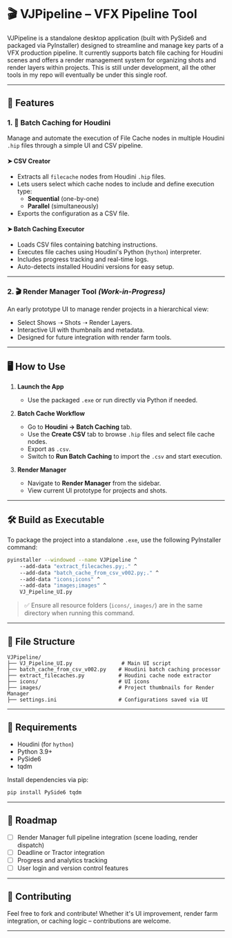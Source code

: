 # 🎬 VJPipeline – VFX Pipeline Tool

VJPipeline is a standalone desktop application (built with PySide6 and packaged via PyInstaller) designed to streamline and manage key parts of a VFX production pipeline. It currently supports batch file caching for Houdini scenes and offers a render management system for organizing shots and render layers within projects. This is still under development, all the other tools in my repo will eventually be under this single roof.

---

## 🚀 Features

### 1. 🔷 **Batch Caching for Houdini**
Manage and automate the execution of File Cache nodes in multiple Houdini `.hip` files through a simple UI and CSV pipeline.

#### ➤ **CSV Creator**
- Extracts all `filecache` nodes from Houdini `.hip` files.
- Lets users select which cache nodes to include and define execution type:
  - **Sequential** (one-by-one)
  - **Parallel** (simultaneously)
- Exports the configuration as a CSV file.

#### ➤ **Batch Caching Executor**
- Loads CSV files containing batching instructions.
- Executes file caches using Houdini's Python (`hython`) interpreter.
- Includes progress tracking and real-time logs.
- Auto-detects installed Houdini versions for easy setup.

---

### 2. 🎬 **Render Manager Tool** *(Work-in-Progress)*
An early prototype UI to manage render projects in a hierarchical view:

- Select Shows ➝ Shots ➝ Render Layers.
- Interactive UI with thumbnails and metadata.
- Designed for future integration with render farm tools.

---

## 🖥️ How to Use

1. **Launch the App**
   - Use the packaged `.exe` or run directly via Python if needed.

2. **Batch Cache Workflow**
   - Go to **Houdini → Batch Caching** tab.
   - Use the **Create CSV** tab to browse `.hip` files and select file cache nodes.
   - Export as `.csv`.
   - Switch to **Run Batch Caching** to import the `.csv` and start execution.

3. **Render Manager**
   - Navigate to **Render Manager** from the sidebar.
   - View current UI prototype for projects and shots.

---

## 🛠️ Build as Executable

To package the project into a standalone `.exe`, use the following PyInstaller command:

```bash
pyinstaller --windowed --name VJPipeline ^
    --add-data "extract_filecaches.py;." ^
    --add-data "batch_cache_from_csv_v002.py;." ^
    --add-data "icons;icons" ^
    --add-data "images;images" ^
    VJ_Pipeline_UI.py
```

> ✅ Ensure all resource folders (`icons/`, `images/`) are in the same directory when running this command.

---

## 📁 File Structure

```
VJPipeline/
├── VJ_Pipeline_UI.py                # Main UI script
├── batch_cache_from_csv_v002.py    # Houdini batch caching processor
├── extract_filecaches.py           # Houdini cache node extractor
├── icons/                          # UI icons
├── images/                         # Project thumbnails for Render Manager
├── settings.ini                    # Configurations saved via UI
```

---

## 📌 Requirements

- Houdini (for `hython`)
- Python 3.9+
- PySide6
- tqdm

Install dependencies via pip:
```bash
pip install PySide6 tqdm
```

---

## 📍 Roadmap

- [ ] Render Manager full pipeline integration (scene loading, render dispatch)
- [ ] Deadline or Tractor integration
- [ ] Progress and analytics tracking
- [ ] User login and version control features

---

## 🙌 Contributing

Feel free to fork and contribute! Whether it's UI improvement, render farm integration, or caching logic – contributions are welcome.

---
